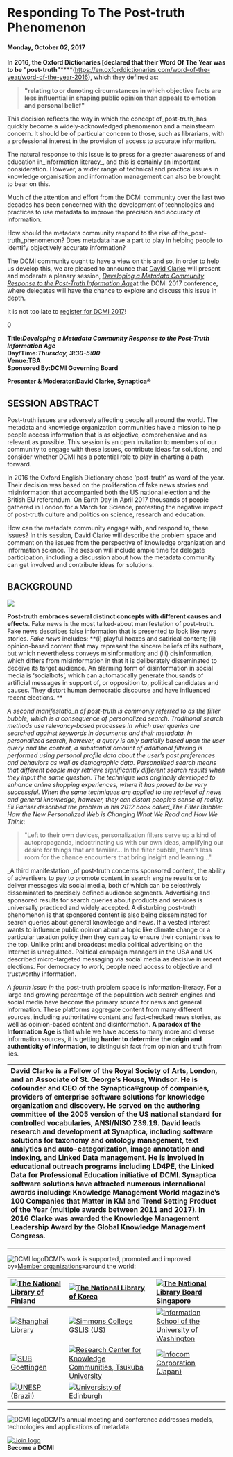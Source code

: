 # Responding To The Post-truth Phenomenon

#### Monday, October 02, 2017

**In 2016, the Oxford Dictionaries [declared that their Word Of The Year was to be "post-truth"******(https://en.oxforddictionaries.com/word-of-the-year/word-of-the-year-2016), which they defined as:

> **"relating to or denoting circumstances in which objective facts are less influential in shaping public opinion than appeals to emotion and personal belief"**

This decision reflects the way in which the concept of\_post-truth\_has quickly become a widely-acknowledged phenomenon and a mainstream concern. It should be of particular concern to those, such as librarians, with a professional interest in the provision of access to accurate information.

The natural response to this issue is to press for a greater awareness of and education in_information literacy_, and this is certainly an important consideration. However, a wider range of technical and practical issues in knowledge organisation and information management can also be brought to bear on this.

Much of the attention and effort from the DCMI community over the last two decades has been concerned with the development of technologies and practices to use metadata to improve the precision and accuracy of information.

How should the metadata community respond to the rise of the\_post-truth\_phenomenon? Does metadata have a part to play in helping people to identify objectively accurate information?

The DCMI community ought to have a view on this and so, in order to help us develop this, we are pleased to announce that [David Clarke](https://davidclarke.blog/) will present and moderate a plenary session, [_Developing a Metadata Community Response to the Post-Truth Information Age_](http://dcevents.dublincore.org/IntConf/index/pages/view/sp17-postTruth)at the DCMI 2017 conference, where delegates will have the chance to explore and discuss this issue in depth.

It is not too late to [register for DCMI 2017](http://dcevents.dublincore.org/IntConf/index/pages/view/reg17)!

0

**Title:**_**Developing a Metadata Community Response to the Post-Truth Information Age**_  
**Day/Time:**_**Thursday, 3:30-5:00**_  
**Venue:TBA**  
**Sponsored By:DCMI Governing Board**

**Presenter & Moderator:David Clarke, Synaptica®**

## **SESSION ABSTRACT**

Post-truth issues are adversely affecting people all around the world. The metadata and knowledge organization communities have a mission to help people access information that is as objective, comprehensive and as relevant as possible. This session is an open invitation to members of our community to engage with these issues, contribute ideas for solutions, and consider whether DCMI has a potential role to play in charting a path forward.

In 2016 the Oxford English Dictionary chose ‘post-truth’ as word of the year. Their decision was based on the proliferation of fake news stories and misinformation that accompanied both the US national election and the British EU referendum. On Earth Day in April 2017 thousands of people gathered in London for a March for Science, protesting the negative impact of post-truth culture and politics on science, research and education.

How can the metadata community engage with, and respond to, these issues? In this session, David Clarke will describe the problem space and comment on the issues from the perspective of knowledge organization and information science. The session will include ample time for delegate participation, including a discussion about how the metadata community can get involved and contribute ideas for solutions.

## **BACKGROUND**

[![](http://dcevents.dublincore.org/public/dc-images/YouTube.png)](https://youtu.be/EBczv-aiIbs)

**Post-truth embraces several distinct concepts with different causes and effects**. Fake news is the most talked-about manifestation of post–truth. Fake news describes false information that is presented to look like news stories. _Fake news_ includes: **\(i\) playful hoaxes and satirical content; \(ii\) opinion-based content that may represent the sincere beliefs of its authors, but which nevertheless conveys misinformation; and \(iii\) disinformation, which differs from misinformation in that it is deliberately disseminated to deceive its target audience. An alarming form of disinformation in social media is ‘socialbots’, which can automatically generate thousands of artificial messages in support of, or opposition to, political candidates and causes. They distort human democratic discourse and have influenced recent elections. **

_A second manifestatio\_n of post-truth is commonly referred to as the filter bubble, which is a consequence of personalized search. Traditional search methods use relevancy-based processes in which user queries are searched against keywords in documents and their metadata. In personalized search, however, a query is only partially based upon the user query and the content, a substantial amount of additional filtering is performed using personal profile data about the user’s past preferences and behaviors as well as demographic data. Personalized search means that different people may retrieve significantly different search results when they input the same question. The technique was originally developed to enhance online shopping experiences, where it has proved to be very successful. When the same techniques are applied to the retrieval of news and general knowledge, however, they can distort people’s sense of reality. Eli Pariser described the problem in his 2012 book called\_The Filter Bubble: How the New Personalized Web is Changing What We Read and How We Think_:

> "Left to their own devices, personalization filters serve up a kind of autopropaganda, indoctrinating us with our own ideas, amplifying our desire for things that are familiar… In the filter bubble, there’s less room for the chance encounters that bring insight and learning…".

\_A third manifestation \_of post-truth concerns sponsored content, the ability of advertisers to pay to promote content in search engine results or to deliver messages via social media, both of which can be selectively disseminated to precisely defined audience segments. Advertising and sponsored results for search queries about products and services is universally practiced and widely accepted. A disturbing post-truth phenomenon is that sponsored content is also being disseminated for search queries about general knowledge and news. If a vested interest wants to influence public opinion about a topic like climate change or a particular taxation policy then they can pay to ensure their content rises to the top. Unlike print and broadcast media political advertising on the Internet is unregulated. Political campaign managers in the USA and UK described micro-targeted messaging via social media as decisive in recent elections. For democracy to work, people need access to objective and trustworthy information.

_A fourth issue in_ the post-truth problem space is information-literacy. For a large and growing percentage of the population web search engines and social media have become the primary source for news and general information. These platforms aggregate content from many different sources, including authoritative content and fact-checked news stories, as well as opinion-based content and disinformation. **A paradox of the Information Age** is that while we have access to many more and diverse information sources, it is getting **harder to determine the origin and authenticity of information,** to distinguish fact from opinion and truth from lies.

| David Clarke is a Fellow of the Royal Society of Arts, London, and an Associate of St. George’s House, Windsor. He is cofounder and CEO of the Synaptica®group of companies, providers of enterprise software solutions for knowledge organization and discovery. He served on the authoring committee of the 2005 version of the US national standard for controlled vocabularies, ANSI/NISO Z39.19. David leads research and development at Synaptica, including software solutions for taxonomy and ontology management, text analytics and auto-categorization, image annotation and indexing, and Linked Data management. He is involved in educational outreach programs including LD4PE, the Linked Data for Professional Education initiative of DCMI. Synaptica software solutions have attracted numerous international awards including: Knowledge Management World magazine’s 100 Companies that Matter in KM and Trend Setting Product of the Year \(multiple awards between 2011 and 2017\). In 2016 Clarke was awarded the Knowledge Management Leadership Award by the Global Knowledge Management Congress. |
| :--- |


  


  


---

![](http://dcevents.dublincore.org/public/dc-images/DCMI_logo_cropped.jpg "DCMI logo")DCMI's work is supported, promoted and improved by«[Member organizations](http://dublincore.org/about/membershipPrograms/)»around the world:

| [![](http://dcevents.dublincore.org/public/dc-images/Black_eng.png "The National Library of Finland")](http://www.nationallibrary.fi/) | [![](http://dcevents.dublincore.org/public/dc-images/nlk_LI_small.gif "The National Library of Korea")](http://www.nl.go.kr/english/index.jsp) | [![](http://dcevents.dublincore.org/public/dc-images/nlbsin_small.gif "The National Library Board Singapore")](http://www.nlb.gov.sg/) |
| :--- | :--- | :--- |
| [![](http://dcevents.dublincore.org/public/dc-images/Shanghai-logo.png "Shanghai Library")](http://www.library.sh.cn/) | [![](http://dcevents.dublincore.org/public/dc-images/Simmons-500.jpg "Simmons College GSLIS \(US\)")](http://www.simmons.edu/gslis/) | [![](http://dcevents.dublincore.org/public/dc-images/ischool-UW.jpg "Information School of the University of Washington")](http://ischool.uw.edu/) |
| [![](http://dcevents.dublincore.org/public/dc-images/SUB_links_blau.jpg "SUB Goettingen")](https://www.sub.uni-goettingen.de/en/news/) | [![](http://dcevents.dublincore.org/public/dc-images/tsukuba-265px.jpg "Research Center for Knowledge Communities, Tsukuba University")](http://www.kc.tsukuba.ac.jp/index_en.html) | [![](http://dcevents.dublincore.org/public/dc-images/infocom_small.gif "Infocom Corporation \(Japan\)")](http://www.infocom.co.jp/das/index-e.html) |
| [![](http://dcevents.dublincore.org/public/dc-images/unesp.png "UNESP \(Brazil\)")](http://www.unesp.br/international/) | [![](http://dcevents.dublincore.org/public/dc-images/edinburgh-logo.png "Universisty of Edinburgh")](http://www.ed.ac.uk/home) |  |

---

![](http://dcevents.dublincore.org/public/dc-images/DCMI_logo_cropped.jpg "DCMI logo")DCMI's annual meeting and conference addresses models, technologies and applications of metadata

[![](http://dcevents.dublincore.org/public/dc-images/join_us-150.png "Join logo")](http://dublincore.org/support/)  
**Become a DCMI**

